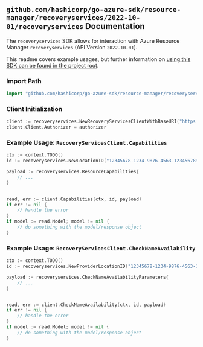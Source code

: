 
## `github.com/hashicorp/go-azure-sdk/resource-manager/recoveryservices/2022-10-01/recoveryservices` Documentation

The `recoveryservices` SDK allows for interaction with Azure Resource Manager `recoveryservices` (API Version `2022-10-01`).

This readme covers example usages, but further information on [using this SDK can be found in the project root](https://github.com/hashicorp/go-azure-sdk/tree/main/docs).

### Import Path

```go
import "github.com/hashicorp/go-azure-sdk/resource-manager/recoveryservices/2022-10-01/recoveryservices"
```


### Client Initialization

```go
client := recoveryservices.NewRecoveryServicesClientWithBaseURI("https://management.azure.com")
client.Client.Authorizer = authorizer
```


### Example Usage: `RecoveryServicesClient.Capabilities`

```go
ctx := context.TODO()
id := recoveryservices.NewLocationID("12345678-1234-9876-4563-123456789012", "locationValue")

payload := recoveryservices.ResourceCapabilities{
	// ...
}


read, err := client.Capabilities(ctx, id, payload)
if err != nil {
	// handle the error
}
if model := read.Model; model != nil {
	// do something with the model/response object
}
```


### Example Usage: `RecoveryServicesClient.CheckNameAvailability`

```go
ctx := context.TODO()
id := recoveryservices.NewProviderLocationID("12345678-1234-9876-4563-123456789012", "example-resource-group", "locationValue")

payload := recoveryservices.CheckNameAvailabilityParameters{
	// ...
}


read, err := client.CheckNameAvailability(ctx, id, payload)
if err != nil {
	// handle the error
}
if model := read.Model; model != nil {
	// do something with the model/response object
}
```
